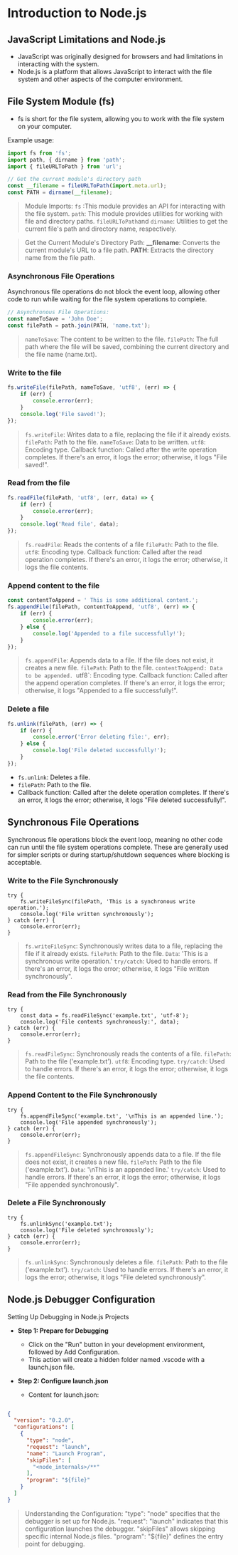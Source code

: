 # Introduction to Node.js

## JavaScript Limitations and Node.js

- JavaScript was originally designed for browsers and had limitations in interacting with the system.
- Node.js is a platform that allows JavaScript to interact with the file system and other aspects of the computer environment.

## File System Module (fs)

- fs is short for the file system, allowing you to work with the file system on your computer.

Example usage:

```javascript
import fs from 'fs';
import path, { dirname } from 'path';
import { fileURLToPath } from 'url';

// Get the current module's directory path
const __filename = fileURLToPath(import.meta.url);
const PATH = dirname(__filename);
```

> Module Imports:
> `fs` :This module provides an API for interacting with the file system.
> `path`: This module provides utilities for working with file and directory paths.
> `fileURLToPath`and `dirname`: Utilities to get the current file's path and directory name, respectively.

> Get the Current Module's Directory Path:
> **__filename**: Converts the current module's URL to a file path.
> **PATH**: Extracts the directory name from the file path.

### Asynchronous File Operations

Asynchronous file operations do not block the event loop, allowing other code to run while waiting for the file system operations to complete.

```javascript
// Asynchronous File Operations:
const nameToSave = 'John Doe';
const filePath = path.join(PATH, 'name.txt');
```

> `nameToSave`: The content to be written to the file.
> `filePath`: The full path where the file will be saved, combining the current directory and the file name (name.txt).

### Write to the file

```js
fs.writeFile(filePath, nameToSave, 'utf8', (err) => {
    if (err) {
        console.error(err);
    }
    console.log('File saved!');
});
```

> `fs.writeFile`: Writes data to a file, replacing the file if it already exists.
> `filePath`: Path to the file.
> `nameToSave`: Data to be written.
> `utf8`: Encoding type.
> Callback function: Called after the write operation completes. If there's an error, it logs the error; otherwise, it logs "File saved!".


### Read from the file

```js
fs.readFile(filePath, 'utf8', (err, data) => {
    if (err) {
        console.error(err);
    }
    console.log('Read file', data);
});
```

> `fs.readFile`: Reads the contents of a file
> `filePath`: Path to the file.
> `utf8`: Encoding type.
> Callback function: Called after the read operation completes. If there's an error, it logs the error; otherwise, it logs the file contents.

### Append content to the file

```js
const contentToAppend = ' This is some additional content.';
fs.appendFile(filePath, contentToAppend, 'utf8', (err) => {
    if (err) {
        console.error(err);
    } else {
        console.log('Appended to a file successfully!');
    }
});
```

> `fs.appendFile`: Appends data to a file. If the file does not exist, it creates a new file.
> `filePath`: Path to the file.
> `contentToAppen`d`: Data to be appended.
> `utf8`: Encoding type.
> Callback function: Called after the append operation completes. If there's an error, it logs the error; otherwise, it logs "Appended to a file successfully!".

### Delete a file

```js
fs.unlink(filePath, (err) => {
    if (err) {
        console.error('Error deleting file:', err);
    } else {
        console.log('File deleted successfully!');
    }
});
```

- `fs.unlink`: Deletes a file.
- `filePath`: Path to the file.
- Callback function: Called after the delete operation completes. If there's an error, it logs the error; otherwise, it logs "File deleted successfully!".


## Synchronous File Operations

Synchronous file operations block the event loop, meaning no other code can run until the file system operations complete. These are generally used for simpler scripts or during startup/shutdown sequences where blocking is acceptable.


### Write to the File Synchronously

```
try {
    fs.writeFileSync(filePath, 'This is a synchronous write operation.');
    console.log('File written synchronously');
} catch (err) {
    console.error(err);
}
```

> `fs.writeFileSync`: Synchronously writes data to a file, replacing the file if it already exists.
> `filePath`: Path to the file.
> `Data`: 'This is a synchronous write operation.'
> `try/catch`: Used to handle errors. If there's an error, it logs the error; otherwise, it logs "File written synchronously".


### Read from the File Synchronously

```
try {
    const data = fs.readFileSync('example.txt', 'utf-8');
    console.log('File contents synchronously:', data);
} catch (err) {
    console.error(err);
}
```

> `fs.readFileSync`: Synchronously reads the contents of a file.
> `filePath`: Path to the file ('example.txt').
> `utf8`: Encoding type.
> `try/catch`: Used to handle errors. If there's an error, it logs the error; otherwise, it logs the file contents.


### Append Content to the File Synchronously

```
try {
    fs.appendFileSync('example.txt', '\nThis is an appended line.');
    console.log('File appended synchronously');
} catch (err) {
    console.error(err);
}
```

> `fs.appendFileSync`: Synchronously appends data to a file. If the file does not exist, it creates a new file.
> `filePath`: Path to the file ('example.txt').
> `Data`: '\nThis is an appended line.'
> `try/catch`: Used to handle errors. If there's an error, it logs the error; otherwise, it logs "File appended synchronously".

### Delete a File Synchronously

```
try {
    fs.unlinkSync('example.txt');
    console.log('File deleted synchronously');
} catch (err) {
    console.error(err);
}
```

> `fs.unlinkSync`: Synchronously deletes a file.
> `filePath`: Path to the file ('example.txt').
> `try/catch`: Used to handle errors. If there's an error, it logs the error; otherwise, it logs "File deleted synchronously".


## Node.js Debugger Configuration
Setting Up Debugging in Node.js Projects

- **Step 1: Prepare for Debugging**

  - Click on the "Run" button in your development environment, followed by Add Configuration.
  - This action will create a hidden folder named .vscode with a launch.json file.

- **Step 2: Configure launch.json**
  - Content for launch.json:

```json

{
  "version": "0.2.0",
  "configurations": [
    {
      "type": "node",
      "request": "launch",
      "name": "Launch Program",
      "skipFiles": [
        "<node_internals>/**"
      ],
      "program": "${file}"
    }
  ]
}
```

> Understanding the Configuration:
> "type": "node" specifies that the debugger is set up for Node.js.
> "request": "launch" indicates that this configuration launches the debugger.
> "skipFiles" allows skipping specific internal Node.js files.
> "program": "${file}" defines the entry point for debugging.
